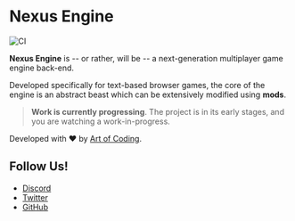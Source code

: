 # Nexus Engine

![CI](https://github.com/Nexus-Engine/nexus/actions/workflows/node.js.yml/badge.svg)

**Nexus Engine** is -- or rather, will be -- a next-generation multiplayer game
engine back-end.

Developed specifically for text-based browser games, the core of the engine is
an abstract beast which can be extensively modified using **mods**.

> **Work is currently progressing**. The project is in its early stages, and you
> are watching a work-in-progress.

Developed with :heart: by [Art of Coding](https://artofcoding.nl).

## Follow Us!

- [Discord](https://discord.gg/YeXvZK7r2s)
- [Twitter](https://twitter.com/NexusEngine)
- [GitHub](https://github.com/Art-of-Coding)

